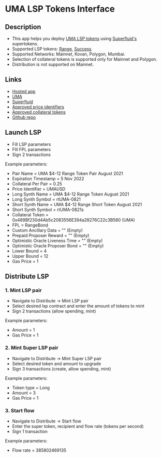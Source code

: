 # UMA LSP Tokens Interface

## Description

- This app helps you deploy [UMA LSP tokens](https://docs.umaproject.org/synthetic-tokens/long-short-pair) using [Superfluid's](https://docs.superfluid.finance/superfluid/protocol-tutorials/super-tokens) supertokens.
- Supported LSP tokens: [Range](https://docs.umaproject.org/range-tokens/summary), [Success](https://docs.umaproject.org/success-tokens/summary).
- Supported Networks: Mainnet, Kovan, Polygon, Mumbai.
- Selection of collateral tokens is supported only for Mainnet and Polygon.
- Distribution is not supported on Mainnet.

## Links

- [Hosted app](https://uma-lsp-interface.vercel.app)
- [UMA](https://umaproject.org)
- [Superfluid](https://www.superfluid.finance)
- [Approved price identifiers](https://docs.umaproject.org/uma-tokenholders/approved-price-identifiers)
- [Approved collateral tokens](https://docs.umaproject.org/uma-tokenholders/approved-collateral-currencies)
- [Github repo](https://github.com/radchukd/uma-lsp-interface)

## Launch LSP

- Fill LSP parameters
- FIll FPL parameters
- Sign 2 transactions

Example parameters:

- Pair Name = UMA $4-12 Range Token Pair August 2021
- Expiration Timestamp = 5 Nov 2022
- Collateral Per Pair = 0.25
- Price Identifier = UMAUSD
- Long Synth Name = UMA $4-12 Range Token August 2021
- Long Synth Symbol = rtUMA-0821
- Short Synth Name = UMA $4-12 Range Short Token August 2021
- Short Synth Symbol = rtUMA-0821s
- Collateral Token = 0x489Bf230d4Ab5c2083556E394a28276C22c3B580 (UMA)
- FPL = RangeBond
- Custom Ancillary Data = "" (Empty)
- Prepaid Proposer Reward = "" (Empty)
- Optimistic Oracle Liveness Time = "" (Empty)
- Optimistic Oracle Proposer Bond = "" (Empty)
- Lower Bound = 4
- Upper Bound = 12
- Gas Price = 1

## Distribute LSP

### 1. Mint LSP pair

- Navigate to Distribute -> Mint LSP pair
- Select desired lsp contract and enter the amount of tokens to mint
- Sign 2 transactions (allow spending, mint)

Example parameters:

- Amount = 1
- Gas Price = 1

### 2. Mint Super LSP pair

- Navigate to Distribute -> Mint Super LSP pair
- Select desired token and amount to upgrade
- Sign 3 transactions (create, allow spending, mint)

Example parameters:

- Token type = Long
- Amount = 3
- Gas Price = 1

### 3. Start flow

- Navigate to Distribute -> Start flow
- Enter the super token, recipient and flow rate (tokens per second)
- Sign 1 transaction

Example parameters:

- Flow rate = 385802469135
